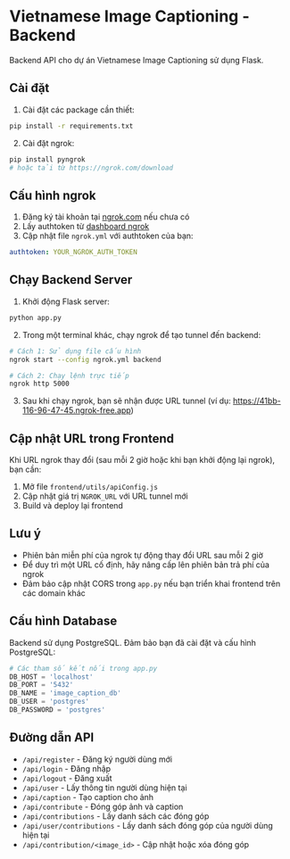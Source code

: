 # Vietnamese Image Captioning - Backend

Backend API cho dự án Vietnamese Image Captioning sử dụng Flask.

## Cài đặt

1. Cài đặt các package cần thiết:

```bash
pip install -r requirements.txt
```

2. Cài đặt ngrok:

```bash
pip install pyngrok
# hoặc tải từ https://ngrok.com/download
```

## Cấu hình ngrok

1. Đăng ký tài khoản tại [ngrok.com](https://ngrok.com) nếu chưa có
2. Lấy authtoken từ [dashboard ngrok](https://dashboard.ngrok.com/get-started/your-authtoken)
3. Cập nhật file `ngrok.yml` với authtoken của bạn:

```yaml
authtoken: YOUR_NGROK_AUTH_TOKEN
```

## Chạy Backend Server

1. Khởi động Flask server:

```bash
python app.py
```

2. Trong một terminal khác, chạy ngrok để tạo tunnel đến backend:

```bash
# Cách 1: Sử dụng file cấu hình
ngrok start --config ngrok.yml backend

# Cách 2: Chạy lệnh trực tiếp
ngrok http 5000
```

3. Sau khi chạy ngrok, bạn sẽ nhận được URL tunnel (ví dụ: https://41bb-116-96-47-45.ngrok-free.app)

## Cập nhật URL trong Frontend

Khi URL ngrok thay đổi (sau mỗi 2 giờ hoặc khi bạn khởi động lại ngrok), bạn cần:

1. Mở file `frontend/utils/apiConfig.js`
2. Cập nhật giá trị `NGROK_URL` với URL tunnel mới
3. Build và deploy lại frontend

## Lưu ý

- Phiên bản miễn phí của ngrok tự động thay đổi URL sau mỗi 2 giờ
- Để duy trì một URL cố định, hãy nâng cấp lên phiên bản trả phí của ngrok
- Đảm bảo cập nhật CORS trong `app.py` nếu bạn triển khai frontend trên các domain khác

## Cấu hình Database

Backend sử dụng PostgreSQL. Đảm bảo bạn đã cài đặt và cấu hình PostgreSQL:

```python
# Các tham số kết nối trong app.py
DB_HOST = 'localhost'
DB_PORT = '5432'
DB_NAME = 'image_caption_db'
DB_USER = 'postgres'
DB_PASSWORD = 'postgres'
```

## Đường dẫn API

- `/api/register` - Đăng ký người dùng mới
- `/api/login` - Đăng nhập
- `/api/logout` - Đăng xuất
- `/api/user` - Lấy thông tin người dùng hiện tại
- `/api/caption` - Tạo caption cho ảnh
- `/api/contribute` - Đóng góp ảnh và caption
- `/api/contributions` - Lấy danh sách các đóng góp
- `/api/user/contributions` - Lấy danh sách đóng góp của người dùng hiện tại
- `/api/contribution/<image_id>` - Cập nhật hoặc xóa đóng góp 